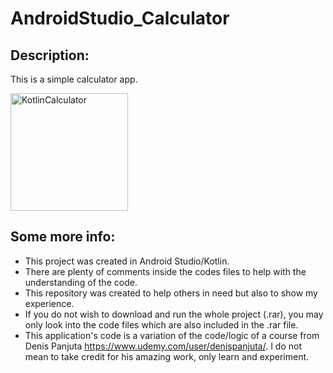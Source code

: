 # AndroidStudio_Calculator
## Description:
This is a simple calculator app.

<img width="188" alt="KotlinCalculator" src="https://user-images.githubusercontent.com/34765932/138617611-31205fc3-5ab2-4bc3-b95b-63e19979868b.PNG">

## Some more info:
- This project was created in Android Studio/Kotlin.
- There are plenty of comments inside the codes files to help with the understanding of the code.
- This repository was created to help others in need but also to show my experience.
- If you do not wish to download and run the whole project (.rar), you may only look into the code files which are also included in the .rar file.
- This application's code is a variation of the code/logic of a course from Denis Panjuta https://www.udemy.com/user/denispanjuta/. I do not mean to take credit for his amazing work, only learn and experiment.

